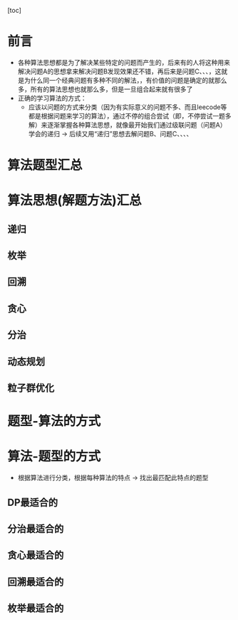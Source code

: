 [toc]

# 前言
- 各种算法思想都是为了解决某些特定的问题而产生的，后来有的人将这种用来解决问题A的思想拿来解决问题B发现效果还不错，再后来是问题C、、、，这就是为什么同一个经典问题有多种不同的解法，，有价值的问题是确定的就那么多，所有的算法思想也就那么多，但是一旦组合起来就有很多了
- 正确的学习算法的方式：
	- 应该以问题的方式来分类（因为有实际意义的问题不多、而且leecode等都是根据问题来学习的算法），通过不停的组合尝试（即，不停尝试一题多解）来逐渐掌握各种算法思想，就像最开始我们通过级联问题（问题A）学会的递归 -> 后续又用“递归”思想去解问题B、问题C、、、、



# 算法题型汇总


# 算法思想(解题方法)汇总
## 递归
## 枚举
## 回溯
## 贪心
## 分治
## 动态规划
## 粒子群优化
## 


# 题型-算法的方式


# 算法-题型的方式
- 根据算法进行分类，根据每种算法的特点 -> 找出最匹配此特点的题型

## DP最适合的

## 分治最适合的

## 贪心最适合的

## 回溯最适合的

## 枚举最适合的

